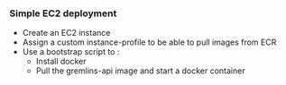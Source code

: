### Simple EC2 deployment

- Create an EC2 instance
- Assign a custom instance-profile to be able to pull images from ECR
- Use a bootstrap script to :
  - Install docker
  - Pull the gremlins-api image and start a docker container